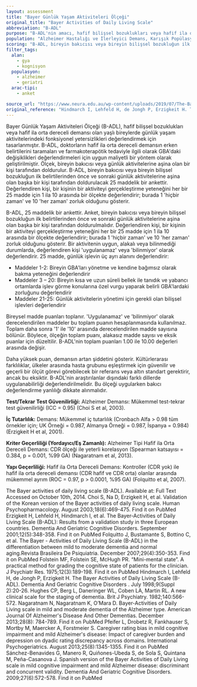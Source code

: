 ```yaml
---
layout: assessment
title: "Bayer Günlük Yaşam Aktiviteleri Ölçeği"
original_title: "Bayer Activities of Daily Living Scale"
abbreviation: "B-ADL"
purpose: "B-ADL'nin amacı, hafif bilişsel bozuklukları veya hafif ila orta dereceli demansı olan yaşlı bireylerde rutin günlük yaşam aktivitelerinin (GBA) fonksiyonel performansındaki eksiklikleri değerlendirmektir."
population: "Alzheimer Hastalığı ve İlerleyici Demans, Karışık Popülasyonlar"
scoring: "B-ADL, bireyin bakıcısı veya bireyin bilişsel bozukluğun ilk belirtilerinden önce ve sonraki günlük aktivitelerine aşina olan başka bir kişi tarafından doldurulacak 25 maddelik bir ankettir. Değerlendiren kişi, bir kişinin bir aktiviteyi gerçekleştirme yeteneğini her bir 25 madde için 1 ila 10 arasında bir ölçekte değerlendirir; burada 1 'hiçbir zaman' ve 10 'her zaman' zorluk olduğunu gösterir. Toplam puanlar 1.00 ile 10.00 arasında değişir. Daha yüksek puan, demansın artan şiddetini gösterir."
filter_tags:
  alan:
    - gya
    - kognisyon
  populasyon:
    - alzheimer
    - geriatri
  arac-tipi:
    - anket

source_url: "https://www.neura.edu.au/wp-content/uploads/2019/07/The-Bayer-activities-of-daily-living-scale-B-ADL.pdf"
original_reference: "Hindmarch I, Lehfeld H, de Jongh P, Erzigkeit H. The Bayer Activities of Daily Living Scale (B-ADL). Dementia And Geriatric Cognitive Disorders . July 1998;9(Suppl 2):20-26."
---
```




Bayer Günlük Yaşam Aktiviteleri Ölçeği (B-ADL), hafif bilişsel bozuklukları veya hafif ila orta dereceli demansı olan yaşlı bireylerde günlük yaşam aktivitelerindeki fonksiyonel yetersizlikleri değerlendirmek için tasarlanmıştır. B-ADL, doktorların hafif ila orta dereceli demansın erken belirtilerini taramaları ve farmakoterapötik tedaviyle ilgili olarak GBA'daki değişiklikleri değerlendirmeleri için uygun maliyetli bir yöntem olarak geliştirilmiştir. Ölçek, bireyin bakıcısı veya günlük aktivitelerine aşina olan bir kişi tarafından doldurulur. B-ADL, bireyin bakıcısı veya bireyin bilişsel bozukluğun ilk belirtilerinden önce ve sonraki günlük aktivitelerine aşina olan başka bir kişi tarafından doldurulacak 25 maddelik bir ankettir. Değerlendiren kişi, bir kişinin bir aktiviteyi gerçekleştirme yeteneğini her bir 25 madde için 1 ila 10 arasında bir ölçekte değerlendirir; burada 1 'hiçbir zaman' ve 10 'her zaman' zorluk olduğunu gösterir.


B-ADL, 25 maddelik bir ankettir. Anket, bireyin bakıcısı veya bireyin bilişsel bozukluğun ilk belirtilerinden önce ve sonraki günlük aktivitelerine aşina olan başka bir kişi tarafından doldurulmalıdır. Değerlendiren kişi, bir kişinin bir aktiviteyi gerçekleştirme yeteneğini her bir 25 madde için 1 ila 10 arasında bir ölçekte değerlendirir; burada 1 'hiçbir zaman' ve 10 'her zaman' zorluk olduğunu gösterir. Bir aktivitenin uygun, alakalı veya bilinmediği durumlarda, değerlendiren kişi 'uygulanamaz' veya 'bilinmiyor' olarak değerlendirir.
25 madde, günlük işlevin üç ayrı alanını değerlendirir:
- Maddeler 1-2: Bireyin GBA'ları yönetme ve kendine bağımsız olarak bakma yeteneğini değerlendirir
- Maddeler 3 – 20: Bireyin kısa ve uzun süreli bellek ile tanıdık ve yabancı ortamlarda işlev görme konularına özel vurgu yaparak belirli GBA'lardaki zorluğunu değerlendirir
- Maddeler 21-25: Günlük aktivitelerin yönetimi için gerekli olan bilişsel işlevleri değerlendirir


Bireysel madde puanları toplanır. 'Uygulanamaz' ve 'bilinmiyor' olarak derecelendirilen maddeler bu toplam puanın hesaplanmasında kullanılmaz. Toplam daha sonra '1' ile '10' arasında derecelendirilen madde sayısına bölünür. Böylece, ölçeğin toplam puanı, alakasız madde sayısı ve eksik puanlar için düzeltilir. B-ADL'nin toplam puanları 1.00 ile 10.00 değerleri arasında değişir.


Daha yüksek puan, demansın artan şiddetini gösterir. Kültürlerarası farklılıklar, ülkeler arasında hasta grubunu eşleştirmek için güvenilir ve geçerli bir ölçüt görevi görebilecek bir referans veya altın standart gerektirir, ancak bu eksiktir. B-ADL'nin araştırılanlar dışındaki farklı dillerde uygulanabilirliği değerlendirilmelidir. Bu ölçeği uygularken bakıcı değerlendirme yanlılığı dikkate alınmalıdır.


**Test/Tekrar Test Güvenilirliği:**
Alzheimer Demansı: Mükemmel test-tekrar test güvenilirliği (ICC = 0.95) (Choi S et al, 2003).

**İç Tutarlılık:**
Demans: Mükemmel iç tutarlılık (Cronbach Alfa > 0.98 tüm örnekler için; UK Örneği = 0.987, Almanya Örneği = 0.987, İspanya = 0.984) (Erzigkeit H et al, 2001).

**Kriter Geçerliliği (Yordayıcı/Eş Zamanlı):**
Alzheimer Tipi Hafif ila Orta Dereceli Demans: CDR ölçeği ile yeterli korelasyon (Spearman katsayısı = 0.384, p = 0.001, %99 GA) (Nagaratnam et al, 2013).

**Yapı Geçerliliği:**
Hafif ila Orta Dereceli Demans: Kontroller (CDR yok) ile hafif ila orta dereceli demansı (CDR hafif ve CDR orta) olanlar arasında mükemmel ayrım (ROC = 0.97, p > 0.0001, %95 GA) (Folquitto et al, 2007).


The Bayer activities of daily living scale (B-ADL). Available at:
Full Text
Accessed on October 10th, 2014.
Choi S, Na D, Erzigkeit H, et al. Validation of the Korean version of the Bayer activities of daily living scale. Human Psychopharmacology. August 2003;18(6):469-475.
Find it on PubMed
Erzigkeit H, Lehfeld H, Hindmarch I, et al. The Bayer-Activities of Daily Living Scale (B-ADL): Results from a validation study in three European countries. Dementia And Geriatric Cognitive Disorders. September 2001;12(5):348-358.
Find it on PubMed
Folquitto J, Bustamante S, Bottino C, et al. The Bayer - Activities of Daily Living Scale (B-ADL) in the differentiation between mild to moderate dementia and normal aging.Revista Brasileira De Psiquiatria. December 2007;29(4):350-353.
Find it on PubMed
Folstein MF, Folstein SE, McHugh PR. “Mini-mental state”. A practical method for grading the cognitive state of patients for the clinician. J Psychiatr Res. 1975;12(3):189-198.
Find it on PubMed
Hindmarch I, Lehfeld H, de Jongh P, Erzigkeit H. The Bayer Activities of Daily Living Scale (B-ADL). Dementia And Geriatric Cognitive Disorders . July 1998;9(Suppl 2):20-26.
Hughes CP, Berg L, Daneringer WL, Coben LA, Martin RL. A new clinical scale for the staging of dementia. Brit J Psychiatry. 1982;140:566-572.
Nagaratnam N, Nagaratnam K, O’Mara D. Bayer-Activities of Daily Living scale in mild and moderate dementia of the Alzheimer type. American Journal Of Alzheimer's Disease And Other Dementias. December 2013;28(8): 784-789.
Find it on PubMed
Pfeifer L, Drobetz R, Fankhauser S, Mortby M, Maercker A, Forstmeier S. Caregiver rating bias in mild cognitive impairment and mild Alzheimer's disease: Impact of caregiver burden and depression on dyadic rating discrepancy across domains. International Psychogeriatrics. August 2013;25(8):1345-1355.
Find it on PubMed
Sánchez-Benavides G, Manero R, Quiñones-Ubeda S, de Sola S, Quintana M, Peña-Casanova J. Spanish version of the Bayer Activities of Daily Living scale in mild cognitive impairment and mild Alzheimer disease: discriminant and concurrent validity. Dementia And Geriatric Cognitive Disorders. 2009;27(6):572-578.
Find it on PubMed

```
